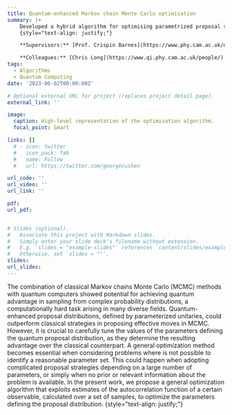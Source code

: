```yaml
---
title: Quantum-enhanced Markov chain Monte Carlo optimisation
summary: |+ 
    Developed a hybrid algorithm for optimising parametrized proposal strategies in quantum‑enhanced Monte Carlo Markov chains. A Python simulator of the algorithm is available on my [GitHub](https://github.com/DanieleCucurachi/QMCMC.git). Currently in the process of finalizing and preparing this project for submission to a peer‑reviewed journal.
    {style="text-align: justify;"}

    **Supervisors:** [Prof. Crispin Barnes](https://www.phy.cam.ac.uk/directory/barnesc), [Prof. Giuseppe Carleo](https://people.epfl.ch/giuseppe.carleo?lang=en), [Dr. Hugo V. Lepage](https://www.qi.phy.cam.ac.uk/people/).

    **Colleagues:** [Chris Long](https://www.qi.phy.cam.ac.uk/people/)
tags:
  - Algorithms
  - Quantum Computing
date: '2023-06-02T00:00:00Z'

# Optional external URL for project (replaces project detail page).
external_link: ''

image:
  caption: High-level representation of the optimisation algorithm.
  focal_point: Smart

links: []
  # - icon: twitter
  #   icon_pack: fab
  #   name: Follow
  #   url: https://twitter.com/georgecushen

url_code: ''
url_video: ''
url_link: ''

pdf: 
url_pdf:


# Slides (optional).
#   Associate this project with Markdown slides.
#   Simply enter your slide deck's filename without extension.
#   E.g. `slides = "example-slides"` references `content/slides/example-slides.md`.
#   Otherwise, set `slides = ""`.
slides:
url_slides: 
---
```


The combination of classical Markov chains Monte Carlo (MCMC) methods with quantum computers showed potential for achieving quantum advantage in sampling from complex probability distributions, a computationally hard task arising in many diverse fields. Quantum-enhanced proposal distributions, defined by parameterized unitaries, could outperform classical strategies in proposing effective moves in MCMC. However, it is crucial to carefully tune the values of the parameters defining the quantum proposal distribution, as they determine the resulting advantage over the classical counterpart. A general optimization method becomes essential when considering problems where is not possible to identify a reasonable parameter set. This could happen when adopting complicated proposal strategies depending on a large number of parameters, or simply when no prior or relevant information about the problem is available. In the present work, we propose a general optimization algorithm that exploits estimates of the autocorrelation function of a certain observable, calculated over a set of samples, to optimize the parameters defining the proposal distribution.
{style="text-align: justify;"}